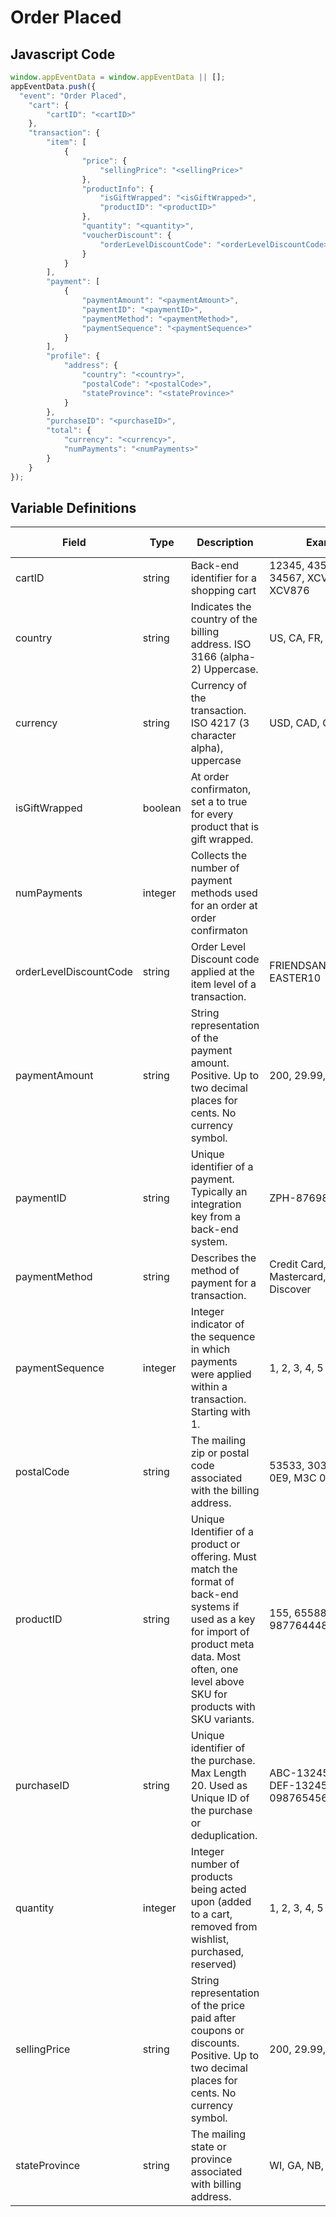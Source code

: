 # Order Placed

### 

## Javascript Code
```js
window.appEventData = window.appEventData || [];
appEventData.push({
  "event": "Order Placed",
    "cart": {
        "cartID": "<cartID>"
    },
    "transaction": {
        "item": [
            {
                "price": {
                    "sellingPrice": "<sellingPrice>"
                },
                "productInfo": {
                    "isGiftWrapped": "<isGiftWrapped>",
                    "productID": "<productID>"
                },
                "quantity": "<quantity>",
                "voucherDiscount": {
                    "orderLevelDiscountCode": "<orderLevelDiscountCode>"
                }
            }
        ],
        "payment": [
            {
                "paymentAmount": "<paymentAmount>",
                "paymentID": "<paymentID>",
                "paymentMethod": "<paymentMethod>",
                "paymentSequence": "<paymentSequence>"
            }
        ],
        "profile": {
            "address": {
                "country": "<country>",
                "postalCode": "<postalCode>",
                "stateProvince": "<stateProvince>"
            }
        },
        "purchaseID": "<purchaseID>",
        "total": {
            "currency": "<currency>",
            "numPayments": "<numPayments>"
        }
    }
});
```

## Variable Definitions

|Field|Type|Description|Example|Pattern|Min Length|Max Length|Minimum|Maximum|Multiple Of|
| --- | --- | --- | --- | --- | --- | --- | --- | --- | --- |
|cartID|string|Back-end identifier for a shopping cart|12345, 435678, 34567, XCV456, XCV876|||||||
|country|string|Indicates the country of the billing address. ISO 3166 (alpha-2) Uppercase.|US, CA, FR, UK|^[A-Z]{2}$||||||
|currency|string|Currency of the transaction. ISO 4217 (3 character alpha), uppercase |USD, CAD, GBP, CHF|^[A-Z]{3}$|3|3||||
|isGiftWrapped|boolean|At order confirmaton, set a to true for every product that is gift wrapped.||||||||
|numPayments|integer|Collects the number of payment methods used for an order at order confirmaton||||||||
|orderLevelDiscountCode|string|Order Level Discount code applied at the item level of a transaction. |FRIENDSANDFAMILY20, EASTER10|||||||
|paymentAmount|string|String representation of the payment amount. Positive. Up to two decimal places for cents. No currency symbol.|200, 29.99, 50, 0|^[0-9]*(\.[0-9]{1,2})?$||||||
|paymentID|string|Unique identifier of a payment.  Typically an integration key from a back-end system.|ZPH-87698-098|||||||
|paymentMethod|string|Describes the method of payment for a transaction. |Credit Card, PayPal, Mastercard, Visa, Amex, Discover|||||||
|paymentSequence|integer|Integer indicator of the sequence in which payments were applied within a transaction.  Starting with 1.|1, 2, 3, 4, 5||||1|||
|postalCode|string|The mailing zip or postal code associated with the billing address. |53533, 30381, M1R 0E9, M3C 0C1|||||||
|productID|string|Unique Identifier of a product or offering.  Must match the format of back-end systems if used as a key for import of product meta data. Most often, one level above SKU for products with SKU variants. |155, 65588, 987764448|||||||
|purchaseID|string|Unique identifier of the purchase. Max Length 20. Used as Unique ID of the purchase or deduplication.|ABC-132456789, DEF-132456789, 0987654567|^[a-zA-Z0-9]{6,20}$|6|20||||
|quantity|integer|Integer number of products being acted upon (added to a cart, removed from wishlist, purchased, reserved)|1, 2, 3, 4, 5||||1|||
|sellingPrice|string|String representation of the price paid after coupons or discounts. Positive. Up to two decimal places for cents. No currency symbol.|200, 29.99, 50, 0|^[0-9]*(\.[0-9]{1,2})?$||||||
|stateProvince|string|The mailing state or province associated with billing address. |WI, GA, NB, ON|||||||
